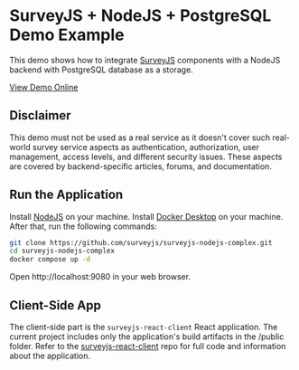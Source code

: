 # SurveyJS + NodeJS + PostgreSQL Demo Example

This demo shows how to integrate [SurveyJS](https://surveyjs.io/) components with a NodeJS backend with PostgreSQL database as a storage.

[View Demo Online](https://surveyjs-nodejs.azurewebsites.net/)

## Disclaimer

This demo must not be used as a real service as it doesn't cover such real-world survey service aspects as authentication, authorization, user management, access levels, and different security issues. These aspects are covered by backend-specific articles, forums, and documentation.

## Run the Application

Install [NodeJS](https://nodejs.org/) on your machine.
Install [Docker Desktop](https://docs.docker.com/desktop/) on your machine.
After that, run the following commands:

```bash
git clone https://github.com/surveyjs/surveyjs-nodejs-complex.git
cd surveyjs-nodejs-complex
docker compose up -d
```

Open http://localhost:9080 in your web browser.

## Client-Side App

The client-side part is the `surveyjs-react-client` React application. The current project includes only the application's build artifacts in the /public folder. Refer to the [surveyjs-react-client](https://github.com/surveyjs/surveyjs-react-client) repo for full code and information about the application.
